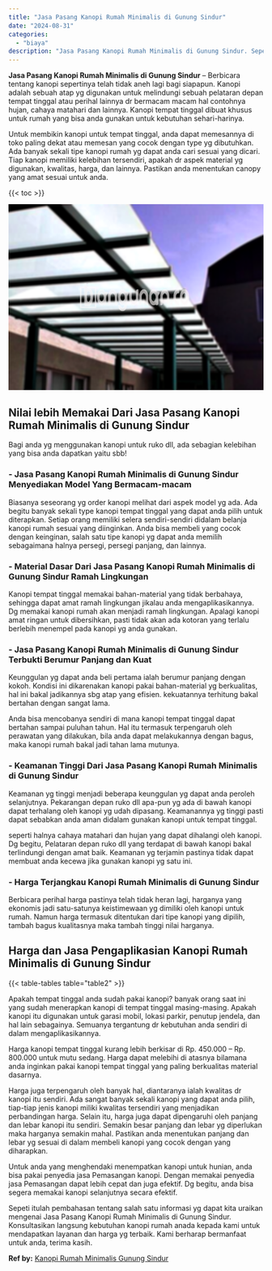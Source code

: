 ```yaml
---
title: "Jasa Pasang Kanopi Rumah Minimalis di Gunung Sindur"
date: "2024-08-31"
categories: 
  - "biaya"
description: "Jasa Pasang Kanopi Rumah Minimalis di Gunung Sindur. Sepeti itulah pembahasan tentang salah satu informasi yg dapat kita uraikan mengenai Jasa Pasang Kanopi..."
---
```


**Jasa Pasang Kanopi Rumah Minimalis di Gunung Sindur** – Berbicara tentang kanopi sepertinya telah tidak aneh lagi bagi siapapun. Kanopi adalah sebuah atap yg digunakan untuk melindungi sebuah pelataran depan tempat tinggal atau perihal lainnya dr bermacam macam hal contohnya hujan, cahaya matahari dan lainnya. Kanopi tempat tinggal dibuat khusus untuk rumah yang bisa anda gunakan untuk kebutuhan sehari-harinya.

Untuk membikin kanopi untuk tempat tinggal, anda dapat memesannya di toko paling dekat atau memesan yang cocok dengan type yg dibutuhkan. Ada banyak sekali tipe kanopi rumah yg dapat anda cari sesuai yang dicari. Tiap kanopi memiliki kelebihan tersendiri, apakah dr aspek material yg digunakan, kwalitas, harga, dan lainnya. Pastikan anda menentukan canopy yang amat sesuai untuk anda.

{{< toc >}}

![Jasa Pasang Kanopi Rumah Minimalis di Gunung Sindur](/images/harga-kanopi-minimalis-07.png)

## Nilai lebih Memakai Dari Jasa Pasang Kanopi Rumah Minimalis di Gunung Sindur

Bagi anda yg menggunakan kanopi untuk ruko dll, ada sebagian kelebihan yang bisa anda dapatkan yaitu sbb!

### \- Jasa Pasang Kanopi Rumah Minimalis di Gunung Sindur Menyediakan Model Yang Bermacam-macam

Biasanya seseorang yg order kanopi melihat dari aspek model yg ada. Ada begitu banyak sekali type kanopi tempat tinggal yang dapat anda pilih untuk diterapkan. Setiap orang memiliki selera sendiri-sendiri didalam belanja kanopi rumah sesuai yang diinginkan. Anda bisa membeli yang cocok dengan keinginan, salah satu tipe kanopi yg dapat anda memilih sebagaimana halnya persegi, persegi panjang, dan lainnya.

### \- Material Dasar Dari Jasa Pasang Kanopi Rumah Minimalis di Gunung Sindur Ramah Lingkungan

Kanopi tempat tinggal memakai bahan-material yang tidak berbahaya, sehingga dapat amat ramah lingkungan jikalau anda mengaplikasikannya. Dg memakai kanopi rumah akan menjadi ramah lingkungan. Apalagi kanopi amat ringan untuk dibersihkan, pasti tidak akan ada kotoran yang terlalu berlebih menempel pada kanopi yg anda gunakan.

### \- Jasa Pasang Kanopi Rumah Minimalis di Gunung Sindur Terbukti Berumur Panjang dan Kuat

Keunggulan yg dapat anda beli pertama ialah berumur panjang dengan kokoh. Kondisi ini dikarenakan kanopi pakai bahan-material yg berkualitas, hal ini bakal jadikannya sbg atap yang efisien. kekuatannya terhitung bakal bertahan dengan sangat lama.

Anda bisa mencobanya sendiri di mana kanopi tempat tinggal dapat bertahan sampai puluhan tahun. Hal itu termasuk terpengaruh oleh perawatan yang dilakukan, bila anda dapat melakukannya dengan bagus, maka kanopi rumah bakal jadi tahan lama mutunya.

### \- Keamanan Tinggi Dari Jasa Pasang Kanopi Rumah Minimalis di Gunung Sindur

Keamanan yg tinggi menjadi beberapa keunggulan yg dapat anda peroleh selanjutnya. Pekarangan depan ruko dll apa-pun yg ada di bawah kanopi dapat terhalang oleh kanopi yg udah dipasang. Keamanannya yg tinggi pasti dapat sebabkan anda aman didalam gunakan kanopi untuk tempat tinggal.

seperti halnya cahaya matahari dan hujan yang dapat dihalangi oleh kanopi. Dg begitu, Pelataran depan ruko dll yang terdapat di bawah kanopi bakal terlindungi dengan amat baik. Keamanan yg terjamin pastinya tidak dapat membuat anda kecewa jika gunakan kanopi yg satu ini.

### \- Harga Terjangkau Kanopi Rumah Minimalis di Gunung Sindur

Berbicara perihal harga pastinya telah tidak heran lagi, harganya yang ekonomis jadi satu-satunya keistimewaan yg dimiliki oleh kanopi untuk rumah. Namun harga termasuk ditentukan dari tipe kanopi yang dipilih, tambah bagus kualitasnya maka tambah tinggi nilai harganya.

## Harga dan Jasa Pengaplikasian Kanopi Rumah Minimalis di Gunung Sindur

{{< table-tables table="table2" >}}

Apakah tempat tinggal anda sudah pakai kanopi? banyak orang saat ini yang sudah menerapkan kanopi di tempat tinggal masing-masing. Apakah kanopi itu digunakan untuk garasi mobil, lokasi parkir, penutup jendela, dan hal lain sebagainya. Semuanya tergantung dr kebutuhan anda sendiri di dalam mengaplikasikannya.

Harga kanopi tempat tinggal kurang lebih berkisar di Rp. 450.000 – Rp. 800.000 untuk mutu sedang. Harga dapat melebihi di atasnya bilamana anda inginkan pakai kanopi tempat tinggal yang paling berkualitas material dasarnya.

Harga juga terpengaruh oleh banyak hal, diantaranya ialah kwalitas dr kanopi itu sendiri. Ada sangat banyak sekali kanopi yang dapat anda pilih, tiap-tiap jenis kanopi miliki kwalitas tersendiri yang menjadikan perbandingan harga. Selain itu, harga juga dapat dipengaruhi oleh panjang dan lebar kanopi itu sendiri. Semakin besar panjang dan lebar yg diperlukan maka harganya semakin mahal. Pastikan anda menentukan panjang dan lebar yg sesuai di dalam membeli kanopi yang cocok dengan yang diharapkan.

Untuk anda yang menghendaki menempatkan kanopi untuk hunian, anda bisa pakai penyedia jasa Pemasangan kanopi. Dengan memakai penyedia jasa Pemasangan dapat lebih cepat dan juga efektif. Dg begitu, anda bisa segera memakai kanopi selanjutnya secara efektif.

Sepeti itulah pembahasan tentang salah satu informasi yg dapat kita uraikan mengenai Jasa Pasang Kanopi Rumah Minimalis di Gunung Sindur. Konsultasikan langsung kebutuhan kanopi rumah anada kepada kami untuk mendapatkan layanan dan harga yg terbaik. Kami berharap bermanfaat untuk anda, terima kasih.

**Ref by:**  [Kanopi Rumah Minimalis Gunung Sindur](https://id.wikipedia.org/wiki/Kanopi)
